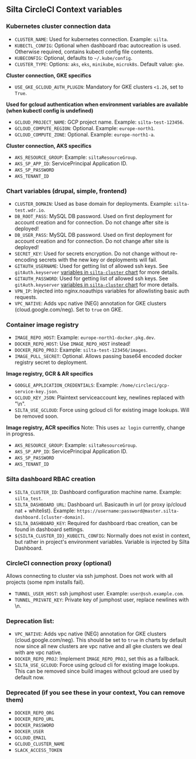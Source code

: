 ## Silta CircleCI Context variables

### Kubernetes cluster connection data
- `CLUSTER_NAME`: Used for kubernetes connection. Example: `silta`.
- `KUBECTL_CONFIG`: Optional when dashboard rbac autocreation is used. Otherwise required, contains kubectl config file contents.
- `KUBECONFIG`: Optional, defaults to `~/.kube/config`.
- `CLUSTER_TYPE`: Options: `aks`, `eks`, `minikube`, `microk8s`. Default value: `gke`.

**Cluster connection, GKE specifics**
- `USE_GKE_GCLOUD_AUTH_PLUGIN`: Mandatory for GKE clusters `<1.26`, set to `True`.

**Used for gcloud authentication when environment variables are available (when kubectl config is undefined)**
- `GCLOUD_PROJECT_NAME`: GCP project name. Example: `silta-test-123456`.
- `GCLOUD_COMPUTE_REGION`: Optional. Example: `europe-north1`.
- `GCLOUD_COMPUTE_ZONE`: Optional. Example: `europe-north1-a`.

**Cluster connection, AKS specifics**
- `AKS_RESOURCE_GROUP`: Example: `siltaResourceGroup`.
- `AKS_SP_APP_ID`: ServicePrincipal Application ID.
- `AKS_SP_PASSWORD`
- `AKS_TENANT_ID`

### Chart variables (drupal, simple, frontend)
- `CLUSTER_DOMAIN`: Used as base domain for deployments. Example: `silta-test.wdr.io`.
- `DB_ROOT_PASS`: MySQL DB password. Used on first deployment for account creation and for connection. Do not change after site is deployed!
- `DB_USER_PASS`: MySQL DB password. Used on first deployment for account creation and for connection. Do not change after site is deployed!
- `SECRET_KEY`: Used for secrets encryption. Do not change without re-encoding secrets with the new key or deployments will fail.
- `GITAUTH_USERNAME`: Used for getting list of allowed ssh keys. See `gitAuth.keyserver` [variables in `silta-cluster` chart](https://github.com/wunderio/charts/blob/master/silta-cluster/values.yaml) for more details.
- `GITAUTH_PASSWORD`: Used for getting list of allowed ssh keys. See `gitAuth.keyserver` [variables in `silta-cluster` chart](https://github.com/wunderio/charts/blob/master/silta-cluster/values.yaml) for more details.
- `VPN_IP`: Injected into nginx.noauthips variables for allowlisting basic auth requests.
- `VPC_NATIVE`: Adds vpc native (NEG) annotation for GKE clusters (cloud.google.com/neg). Set to `true` on GKE.

### Container image registry
- `IMAGE_REPO_HOST`: Example: `europe-north1-docker.pkg.dev`.
- `DOCKER_REPO_HOST`: Use `IMAGE_REPO_HOST` instead!
- `DOCKER_REPO_PROJ`: Example: `silta-test-123456/images`.
- `IMAGE_PULL_SECRET`: Optional. Allows passing base64 encoded docker registry secret to deployment.

**Image registry, GCR & AR specifics**
- `GOOGLE_APPLICATION_CREDENTIALS`: Example: `/home/circleci/gcp-service-key.json`.
- `GCLOUD_KEY_JSON`: Plaintext serviceaccount key, newlines replaced with "\n".
- `SILTA_USE_GCLOUD`: Force using gcloud cli for existing image lookups. Will be removed soon.

**Image registry, ACR specifics**
Note: This uses `az login` currently, change in progress.
- `AKS_RESOURCE_GROUP`: Example: `siltaResourceGroup`.
- `AKS_SP_APP_ID`: ServicePrincipal Application ID.
- `AKS_SP_PASSWORD`
- `AKS_TENANT_ID`

### Silta dashboard RBAC creation
- `SILTA_CLUSTER_ID`: Dashboard configuration machine name. Example: `silta_test`.
- `SILTA_DASHBOARD_URL`: Dashboard url. Basicauth in url (or proxy ip/cloud nat + whitelist). Example: `https://username:password@master.silta-dashboard.[cluster-domain]`.
- `SILTA_DASHBOARD_KEY`: Required for dashboard rbac creation, can be found in dashboard settings.
- `${SILTA_CLUSTER_ID}_KUBECTL_CONFIG`: Normally does not exist in context, but rather in project's environment variables. Variable is injected by Silta Dashboard.

### CircleCI connection proxy (optional)
Allows connecting to cluster via ssh jumphost. Does not work with all projects (some npm installs fail).
- `TUNNEL_USER_HOST`: ssh jumphost user. Example: `user@ssh.example.com`.
- `TUNNEL_PRIVATE_KEY`: Private key of jumphost user, replace newlines with \n.

### Deprecation list:
- `VPC_NATIVE`: Adds vpc native (NEG) annotation for GKE clusters (cloud.google.com/neg). This should be set to `true` in charts by default now since all new clusters are vpc native and all gke clusters we deal with are vpc native.
- `DOCKER_REPO_PROJ`: Implement `IMAGE_REPO_PROJ`, set this as a fallback.
- `SILTA_USE_GCLOUD`: Force using gcloud cli for existing image lookups. This can be removed since build images without gcloud are used by default now.

### Deprecated (if you see these in your context, You can remove them)
- `DOCKER_REPO_ORG`
- `DOCKER_REPO_URL`
- `DOCKER_PASSWORD`
- `DOCKER_USER`
- `GCLOUD_EMAIL`
- `GCLOUD_CLUSTER_NAME`
- `SLACK_ACCESS_TOKEN`
